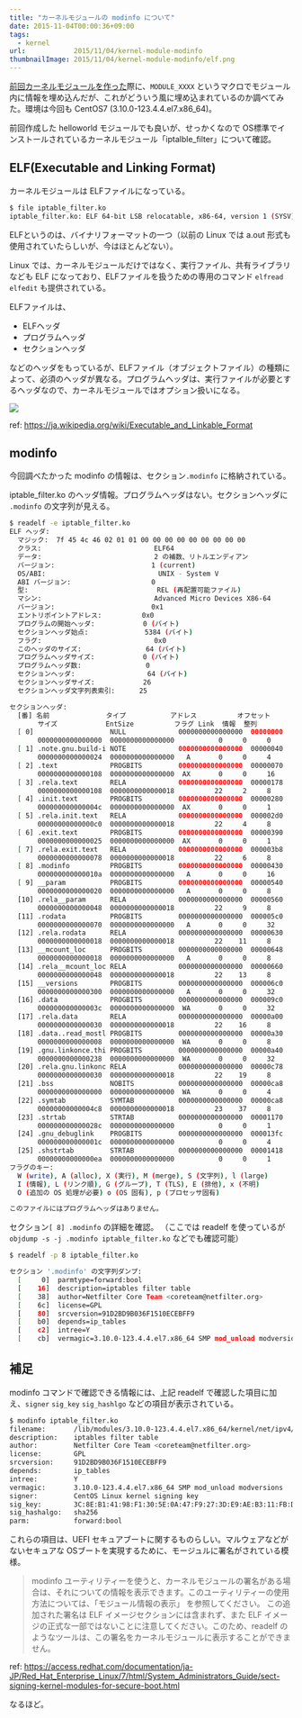 ```yaml
---
title: "カーネルモジュールの modinfo について"
date: 2015-11-04T00:00:36+09:00
tags:
  - kernel
url:            2015/11/04/kernel-module-modinfo
thumbnailImage: 2015/11/04/kernel-module-modinfo/elf.png
---
```


[前回カーネルモジュールを作った][1]際に、`MODULE_XXXX` というマクロでモジュール内に情報を埋め込んだが、これがどういう風に埋め込まれているのか調べてみた。環境は今回も CentOS7 (3.10.0-123.4.4.el7.x86_64)。

[1]:http://harasou.github.io/2015/11/03/loadable-kernel-module/

<!--more-->

前回作成した helloworld モジュールでも良いが、せっかくなので OS標準でインストールされているカーネルモジュール「iptalble_filter」について確認。

ELF(Executable and Linking Format)
----------------------------------------------------------------------

カーネルモジュールは ELFファイルになっている。

```sh
$ file iptable_filter.ko
iptable_filter.ko: ELF 64-bit LSB relocatable, x86-64, version 1 (SYSV), BuildID[sha1]=0xbabd6cf7c7d83d359fa6aa7a5ad335bda58b0077, not stripped
```

ELFというのは、バイナリフォーマットの一つ（以前の Linux では a.out 形式も使用されていたらしいが、今はほとんどない）。

Linux では、カーネルモジュールだけではなく、実行ファイル、共有ライブラリなども ELF になっており、ELFファイルを扱うための専用のコマンド `elfread` `elfedit` も提供されている。

ELFファイルは、

- ELFヘッダ
- プログラムヘッダ
- セクションヘッダ

などのヘッダをもっているが、ELFファイル（オブジェクトファイル）の種類によって、必須のヘッダが異なる。プログラムヘッダは、実行ファイルが必要とするヘッダなので、カーネルモジュールではオプション扱いになる。

![](elf.png)

ref: https://ja.wikipedia.org/wiki/Executable_and_Linkable_Format

modinfo
----------------------------------------------------------------------

今回調べたかった modinfo の情報は、セクション`.modinfo` に格納されている。

iptable_filter.ko のヘッダ情報。プログラムヘッダはない。セクションヘッダに `.modinfo` の文字列が見える。

```sh
$ readelf -e iptable_filter.ko
ELF ヘッダ:
  マジック:  7f 45 4c 46 02 01 01 00 00 00 00 00 00 00 00 00
  クラス:                            ELF64
  データ:                            2 の補数、リトルエンディアン
  バージョン:                        1 (current)
  OS/ABI:                            UNIX - System V
  ABI バージョン:                    0
  型:                                REL (再配置可能ファイル)
  マシン:                            Advanced Micro Devices X86-64
  バージョン:                        0x1
  エントリポイントアドレス:          0x0
  プログラムの開始ヘッダ:            0 (バイト)
  セクションヘッダ始点:              5384 (バイト)
  フラグ:                            0x0
  このヘッダのサイズ:                64 (バイト)
  プログラムヘッダサイズ:            0 (バイト)
  プログラムヘッダ数:                0
  セクションヘッダ:                  64 (バイト)
  セクションヘッダサイズ:            26
  セクションヘッダ文字列表索引:      25

セクションヘッダ:
  [番] 名前              タイプ           アドレス          オフセット
       サイズ            EntSize          フラグ Link  情報  整列
  [ 0]                   NULL             0000000000000000  00000000
       0000000000000000  0000000000000000           0     0     0
  [ 1] .note.gnu.build-i NOTE             0000000000000000  00000040
       0000000000000024  0000000000000000   A       0     0     4
  [ 2] .text             PROGBITS         0000000000000000  00000070
       0000000000000108  0000000000000000  AX       0     0     16
  [ 3] .rela.text        RELA             0000000000000000  00000178
       0000000000000108  0000000000000018          22     2     8
  [ 4] .init.text        PROGBITS         0000000000000000  00000280
       000000000000004c  0000000000000000  AX       0     0     1
  [ 5] .rela.init.text   RELA             0000000000000000  000002d0
       00000000000000c0  0000000000000018          22     4     8
  [ 6] .exit.text        PROGBITS         0000000000000000  00000390
       0000000000000025  0000000000000000  AX       0     0     1
  [ 7] .rela.exit.text   RELA             0000000000000000  000003b8
       0000000000000078  0000000000000018          22     6     8
  [ 8] .modinfo          PROGBITS         0000000000000000  00000430
       000000000000010a  0000000000000000   A       0     0     16
  [ 9] __param           PROGBITS         0000000000000000  00000540
       0000000000000020  0000000000000000   A       0     0     8
  [10] .rela__param      RELA             0000000000000000  00000560
       0000000000000048  0000000000000018          22     9     8
  [11] .rodata           PROGBITS         0000000000000000  000005c0
       0000000000000070  0000000000000000   A       0     0     32
  [12] .rela.rodata      RELA             0000000000000000  00000630
       0000000000000018  0000000000000018          22    11     8
  [13] __mcount_loc      PROGBITS         0000000000000000  00000648
       0000000000000018  0000000000000000   A       0     0     8
  [14] .rela__mcount_loc RELA             0000000000000000  00000660
       0000000000000048  0000000000000018          22    13     8
  [15] __versions        PROGBITS         0000000000000000  000006c0
       0000000000000300  0000000000000000   A       0     0     32
  [16] .data             PROGBITS         0000000000000000  000009c0
       000000000000003c  0000000000000000  WA       0     0     32
  [17] .rela.data        RELA             0000000000000000  00000a00
       0000000000000030  0000000000000018          22    16     8
  [18] .data..read_mostl PROGBITS         0000000000000000  00000a30
       0000000000000008  0000000000000000  WA       0     0     8
  [19] .gnu.linkonce.thi PROGBITS         0000000000000000  00000a40
       0000000000000238  0000000000000000  WA       0     0     32
  [20] .rela.gnu.linkonc RELA             0000000000000000  00000c78
       0000000000000030  0000000000000018          22    19     8
  [21] .bss              NOBITS           0000000000000000  00000ca8
       0000000000000000  0000000000000000  WA       0     0     4
  [22] .symtab           SYMTAB           0000000000000000  00000ca8
       00000000000004c8  0000000000000018          23    37     8
  [23] .strtab           STRTAB           0000000000000000  00001170
       000000000000028c  0000000000000000           0     0     1
  [24] .gnu_debuglink    PROGBITS         0000000000000000  000013fc
       000000000000001c  0000000000000000           0     0     4
  [25] .shstrtab         STRTAB           0000000000000000  00001418
       00000000000000ea  0000000000000000           0     0     1
フラグのキー:
  W (write), A (alloc), X (実行), M (merge), S (文字列), l (large)
  I (情報), L (リンク順), G (グループ), T (TLS), E (排他), x (不明)
  O (追加の OS 処理が必要) o (OS 固有), p (プロセッサ固有)

このファイルにはプログラムヘッダはありません。
```

セクション`[ 8] .modinfo` の詳細を確認。
（ここでは readelf を使っているが `objdump -s -j .modinfo iptable_filter.ko` などでも確認可能）

```sh
$ readelf -p 8 iptable_filter.ko

セクション '.modinfo' の文字列ダンプ:
  [     0]  parmtype=forward:bool
  [    16]  description=iptables filter table
  [    38]  author=Netfilter Core Team <coreteam@netfilter.org>
  [    6c]  license=GPL
  [    80]  srcversion=91D2BD9B036F1510ECEBFF9
  [    b0]  depends=ip_tables
  [    c2]  intree=Y
  [    cb]  vermagic=3.10.0-123.4.4.el7.x86_64 SMP mod_unload modversions
```

補足
----------------------------------------------------------------------

modinfo コマンドで確認できる情報には、上記 readelf で確認した項目に加え、`signer` `sig_key` `sig_hashlgo` などの項目が表示されている。

```sh
$ modinfo iptable_filter.ko
filename:       /lib/modules/3.10.0-123.4.4.el7.x86_64/kernel/net/ipv4/netfilter/iptable_filter.ko
description:    iptables filter table
author:         Netfilter Core Team <coreteam@netfilter.org>
license:        GPL
srcversion:     91D2BD9B036F1510ECEBFF9
depends:        ip_tables
intree:         Y
vermagic:       3.10.0-123.4.4.el7.x86_64 SMP mod_unload modversions
signer:         CentOS Linux kernel signing key
sig_key:        3C:8E:B1:41:98:F1:30:5E:0A:47:F9:27:3D:E9:AE:B3:11:FB:DF:59
sig_hashalgo:   sha256
parm:           forward:bool
```

これらの項目は、UEFI セキュアブートに関するものらしい。マルウェアなどがないセキュアな OSブートを実現するために、モージュルに署名がされている模様。

> modinfo ユーティリティーを使うと、カーネルモジュールの署名がある場合は、それについての情報を表示できます。このユーティリティーの使用方法については、「モジュール情報の表示」 を参照してください。
この追加された署名は ELF イメージセクションには含まれず、また ELF イメージの正式な一部ではないことに注意してください。このため、readelf のようなツールは、この署名をカーネルモジュールに表示することができません。

ref: https://access.redhat.com/documentation/ja-JP/Red_Hat_Enterprise_Linux/7/html/System_Administrators_Guide/sect-signing-kernel-modules-for-secure-boot.html

なるほど。
